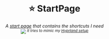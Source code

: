 <h1 align="center">
⭐ StartPage
</h1>


<p align="center"><i>
    A <a href="https://axenide.github.io/StartPage/">start page</a> that contains the shortcuts I need
    <br>
    <img src="https://github.com/Axenide/start-page/assets/66109459/d9c9b4d5-c461-4c9b-b544-5348d7a73217">
    <sup>It tries to mimic my <a href="https://github.com/Axenide/Dotfiles">Hyprland setup</a></sup>
</i></p>
